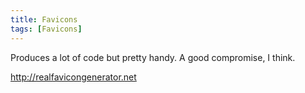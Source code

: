 ```yaml
---
title: Favicons
tags: [Favicons]
---
```

Produces a lot of code but pretty handy. A good compromise, I think.

<http://realfavicongenerator.net>
